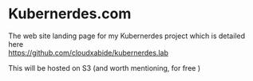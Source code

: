 # Kubernerdes.com


The web site landing page for my Kubernerdes project which is detailed here  
https://github.com/cloudxabide/kubernerdes.lab

This will be hosted on S3 (and worth mentioning, for free )
